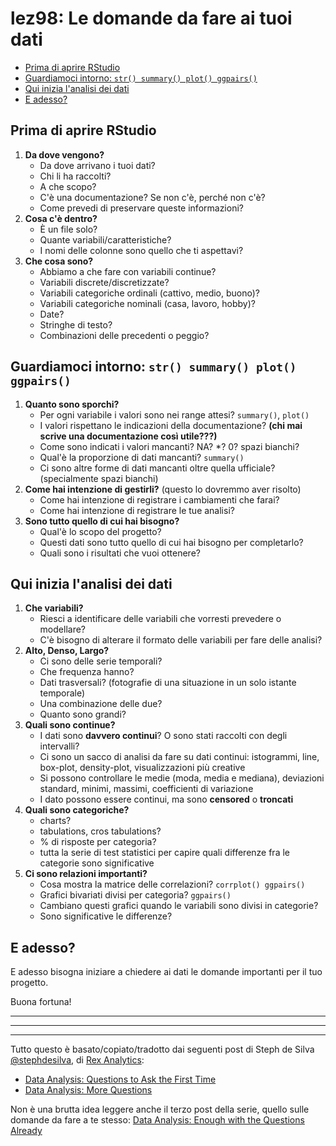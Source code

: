 lez98: Le domande da fare ai tuoi dati
================

-   [Prima di aprire RStudio](#prima-di-aprire-rstudio)
-   [Guardiamoci intorno: `str() summary() plot() ggpairs()`](#guardiamoci-intorno-str-summary-plot-ggpairs)
-   [Qui inizia l'analisi dei dati](#qui-inizia-lanalisi-dei-dati)
-   [E adesso?](#e-adesso)

Prima di aprire RStudio
-----------------------

1.  **Da dove vengono?**
    -   Da dove arrivano i tuoi dati?
    -   Chi li ha raccolti?
    -   A che scopo?
    -   C'è una documentazione? Se non c'è, perché non c'è?
    -   Come prevedi di preservare queste informazioni?
2.  **Cosa c'è dentro?**
    -   È un file solo?
    -   Quante variabili/caratteristiche?
    -   I nomi delle colonne sono quello che ti aspettavi?
3.  **Che cosa sono?**
    -   Abbiamo a che fare con variabili continue?
    -   Variabili discrete/discretizzate?
    -   Variabili categoriche ordinali (cattivo, medio, buono)?
    -   Variabili categoriche nominali (casa, lavoro, hobby)?
    -   Date?
    -   Stringhe di testo?
    -   Combinazioni delle precedenti o peggio?

Guardiamoci intorno: `str() summary() plot() ggpairs()`
-------------------------------------------------------

1.  **Quanto sono sporchi?**
    -   Per ogni variabile i valori sono nei range attesi? `summary()`, `plot()`
    -   I valori rispettano le indicazioni della documentazione? **(chi mai scrive una documentazione così utile???)**
    -   Come sono indicati i valori mancanti? NA? \*? 0? spazi bianchi?
    -   Qual'è la proporzione di dati mancanti? `summary()`
    -   Ci sono altre forme di dati mancanti oltre quella ufficiale? (specialmente spazi bianchi)
2.  **Come hai intenzione di gestirli?** (questo lo dovremmo aver risolto)
    -   Come hai intenzione di registrare i cambiamenti che farai?
    -   Come hai intenzione di registrare le tue analisi?
3.  **Sono tutto quello di cui hai bisogno?**
    -   Qual'è lo scopo del progetto?
    -   Questi dati sono tutto quello di cui hai bisogno per completarlo?
    -   Quali sono i risultati che vuoi ottenere?

Qui inizia l'analisi dei dati
-----------------------------

1.  **Che variabili?**
    -   Riesci a identificare delle variabili che vorresti prevedere o modellare?
    -   C'è bisogno di alterare il formato delle variabili per fare delle analisi?
2.  **Alto, Denso, Largo?**
    -   Ci sono delle serie temporali?
    -   Che frequenza hanno?
    -   Dati trasversali? (fotografie di una situazione in un solo istante temporale)
    -   Una combinazione delle due?
    -   Quanto sono grandi?
3.  **Quali sono continue?**
    -   I dati sono **davvero continui**? O sono stati raccolti con degli intervalli?
    -   Ci sono un sacco di analisi da fare su dati continui: istogrammi, line, box-plot, density-plot, visualizzazioni più creative
    -   Si possono controllare le medie (moda, media e mediana), deviazioni standard, minimi, massimi, coefficienti di variazione
    -   I dato possono essere continui, ma sono **censored** o **troncati**
4.  **Quali sono categoriche?**
    -   charts?
    -   tabulations, cros tabulations?
    -   % di risposte per categoria?
    -   tutta la serie di test statistici per capire quali differenze fra le categorie sono significative
5.  **Ci sono relazioni importanti?**
    -   Cosa mostra la matrice delle correlazioni? `corrplot() ggpairs()`
    -   Grafici bivariati divisi per categoria? `ggpairs()`
    -   Cambiano questi grafici quando le variabili sono divisi in categorie?
    -   Sono significative le differenze?

E adesso?
---------

E adesso bisogna iniziare a chiedere ai dati le domande importanti per il tuo progetto.

Buona fortuna!

------------------------------------------------------------------------

------------------------------------------------------------------------

------------------------------------------------------------------------

Tutto questo è basato/copiato/tradotto dai seguenti post di Steph de Silva [@stephdesilva](https://twitter.com/StephdeSilva), di [Rex Analytics](http://rex-analytics.com):

-   [Data Analysis: Questions to Ask the First Time](http://rex-analytics.com/data-analysis-questions-to-ask-the-first-time/)
-   [Data Analysis: More Questions](http://rex-analytics.com/data-analysis-more-questions/)

Non è una brutta idea leggere anche il terzo post della serie, quello sulle domande da fare a te stesso:
[Data Analysis: Enough with the Questions Already](http://rex-analytics.com/data-analysis-enough-with-the-questions-already/)
